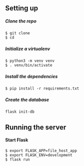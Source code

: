 ## Setting up

##### Clone the repo

```
$ git clone 
$ cd 
```

##### Initialize a virtualenv

```
$ python3 -m venv venv
$ . venv/bin/activate
```

##### Install the dependencies

```
$ pip install -r requirements.txt
```

##### Create the database

```
flask init-db
```

## Running the server


#### Start Flask
```
$ export FLASK_APP=file_host_app
$ export FLASK_ENV=development
$ flask run
```
